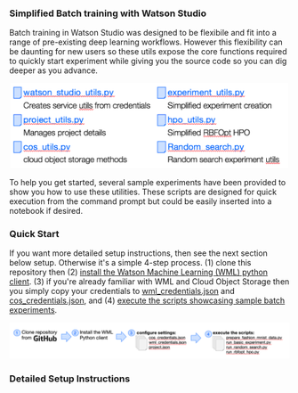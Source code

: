 <!--- [instructions: quick start](#Quick-Start)

[instructions: detailed](#Detailed-Setup-Instructions)-->

### Simplified Batch training with Watson Studio
Batch training in Watson Studio was designed to be flexibile and fit into a range of pre-existing deep learning workflows. However this flexibility can be daunting for new users so these utils expose the core functions required to quickly start experiment while giving you the source code so you can dig deeper as you advance.

<p align="center">
  <img width=500 src="media/utils_explained.png?">
</p>

To help you get started, several sample experiments have been provided to show you how to use these utilities.  These scripts are designed for quick execution from the command prompt but could be easily inserted into a notebook if desired.

### Quick Start
If you want more detailed setup instructions, then see the next section below setup.  Otherwise it's a simple 4-step process. (1) clone this repository then (2) [install the Watson Machine Learning (WML) python client](https://wml-api-pyclient-dev.mybluemix.net/).  (3) if you're already familiar with WML and Cloud Object Storage then you simply copy your credentials to [wml_credentials.json](settings/wml_credentials.json) and [cos_credentials.json](settings/cos_credentials.json), and (4) [execute the scripts showcasing sample batch experiments]().

<p align="center">
  <img src="media/getting_started.png?">
</p>

### Detailed Setup Instructions
